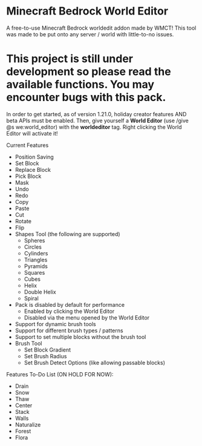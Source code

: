 # Minecraft Bedrock World Editor
A free-to-use Minecraft Bedrock worldedit addon made by WMCT! This tool was made to be put onto any server / world with little-to-no issues. 

# This project is still under development so please read the available functions. You may encounter bugs with this pack.

In order to get started, as of version 1.21.0, holiday creator features AND beta APIs must be enabled. Then, give yourself a **World Editor** (use /give @s we:world_editor) with the **worldeditor** tag. Right clicking the World Editor will activate it!

Current Features
- Position Saving
- Set Block
- Replace Block
- Pick Block
- Mask
- Undo
- Redo
- Copy
- Paste
- Cut
- Rotate
- Flip
- Shapes Tool (the following are supported)
  - Spheres
  - Circles
  - Cylinders
  - Triangles
  - Pyramids
  - Squares
  - Cubes
  - Helix
  - Double Helix
  - Spiral
- Pack is disabled by default for performance
  - Enabled by clicking the World Editor
  - Disabled via the menu opened by the World Editor
- Support for dynamic brush tools
- Support for different brush types / patterns
- Support to set multiple blocks without the brush tool
- Brush Tool
  - Set Block Gradient
  - Set Brush Radius
  - Set Brush Detect Options (like allowing passable blocks)

Features To-Do List (ON HOLD FOR NOW):
- Drain
- Snow
- Thaw
- Center
- Stack
- Walls
- Naturalize
- Forest
- Flora
